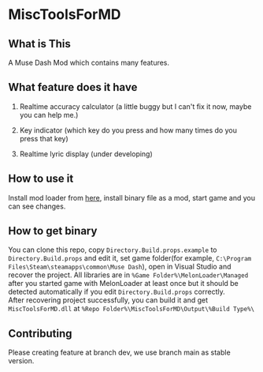 # MiscToolsForMD

## What is This

A Muse Dash Mod which contains many features.

## What feature does it have

1. Realtime accuracy calculator (a little buggy but I can't fix it now, maybe you can help me.)

2. Key indicator (which key do you press and how many times do you press that key)

3. Realtime lyric display (under developing)

## How to use it

Install mod loader from [here](https://github.com/LavaGang/MelonLoader), install binary file as a mod, start game and you can see changes.

## How to get binary

You can clone this repo, copy `Directory.Build.props.example` to `Directory.Build.props` and edit it, set game folder(for example, `C:\Program Files\Steam\steamapps\common\Muse Dash`), open in Visual Studio and recover the project. All libraries are in `%Game Folder%\MelonLoader\Managed` after you started game with MelonLoader at least once but it should be detected automatically if you edit `Directory.Build.props` correctly.  
After recovering project successfully, you can build it and get `MiscToolsForMD.dll` at `%Repo Folder%\MiscToolsForMD\Output\%Build Type%\`

## Contributing

Please creating feature at branch dev, we use branch main as stable version.
